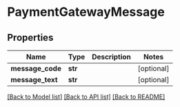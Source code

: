 # PaymentGatewayMessage

## Properties
Name | Type | Description | Notes
------------ | ------------- | ------------- | -------------
**message_code** | **str** |  | [optional] 
**message_text** | **str** |  | [optional] 

[[Back to Model list]](../README.md#documentation-for-models) [[Back to API list]](../README.md#documentation-for-api-endpoints) [[Back to README]](../README.md)


